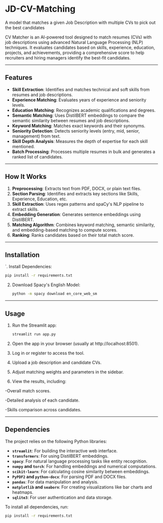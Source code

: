 # JD-CV-Matching
A model that matches a given Job Description with multiple CVs to pick out the best candidates

CV Matcher is an AI-powered tool designed to match resumes (CVs) with job descriptions using advanced Natural Language Processing (NLP) techniques. It evaluates candidates based on skills, experience, education, projects, and achievements, providing a comprehensive score to help recruiters and hiring managers identify the best-fit candidates.

---

## **Features**
- **Skill Extraction**: Identifies and matches technical and soft skills from resumes and job descriptions.
- **Experience Matching**: Evaluates years of experience and seniority levels.
- **Education Matching**: Recognizes academic qualifications and degrees.
- **Semantic Matching**: Uses DistilBERT embeddings to compare the semantic similarity between resumes and job descriptions.
- **Keyword Matching**: Matches exact keywords and their synonyms.
- **Seniority Detection**: Detects seniority levels (entry, mid, senior, management) from text.
- **Skill Depth Analysis**: Measures the depth of expertise for each skill mentioned.
- **Batch Processing**: Processes multiple resumes in bulk and generates a ranked list of candidates.

---

## **How It Works**
1. **Preprocessing**: Extracts text from PDF, DOCX, or plain text files.
2. **Section Parsing**: Identifies and extracts key sections like Skills, Experience, Education, etc.
3. **Skill Extraction**: Uses regex patterns and spaCy's NLP pipeline to extract skills.
4. **Embedding Generation**: Generates sentence embeddings using DistilBERT.
5. **Matching Algorithm**: Combines keyword matching, semantic similarity, and embedding-based matching to compute scores.
6. **Ranking**: Ranks candidates based on their total match score.

---

## **Installation**
`. Install Dependencies:
   ```bash
   pip install -r requirements.txt
   ```
2. Download Spacy's English Model:
   ```bash
   python -m spacy download en_core_web_sm
   ```
---

## Usage

1. Run the Streamlit app:
   ```bash
   streamlit run app.py
    ```
2. Open the app in your browser (usually at http://localhost:8501).

3. Log in or register to access the tool.

4. Upload a job description and candidate CVs.

5. Adjust matching weights and parameters in the sidebar.

6. View the results, including:

  -Overall match scores.

  -Detailed analysis of each candidate.

  -Skills comparison across candidates.

---

## Dependencies

The project relies on the following Python libraries:

- **`streamlit`**: For building the interactive web interface.
- **`transformers`**: For using DistilBERT embeddings.
- **`spacy`**: For natural language processing tasks like entity recognition.
- **`numpy` and `torch`**: For handling embeddings and numerical computations.
- **`scikit-learn`**: For calculating cosine similarity between embeddings.
- **`PyPDF2` and `python-docx`**: For parsing PDF and DOCX files.
- **`pandas`**: For data manipulation and analysis.
- **`matplotlib` and `seaborn`**: For creating visualizations like bar charts and heatmaps.
- **`sqlite3`**: For user authentication and data storage.

To install all dependencies, run:
```bash
pip install -r requirements.txt
```
